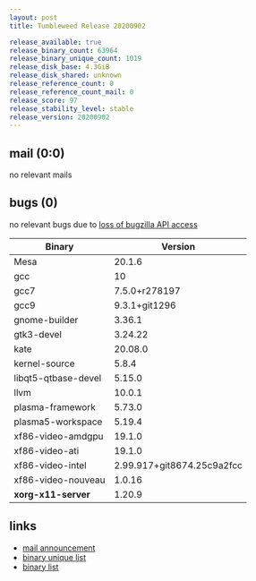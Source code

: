 ```yaml
---
layout: post
title: Tumbleweed Release 20200902

release_available: true
release_binary_count: 63964
release_binary_unique_count: 1019
release_disk_base: 4.3GiB
release_disk_shared: unknown
release_reference_count: 0
release_reference_count_mail: 0
release_score: 97
release_stability_level: stable
release_version: 20200902
---
```


## mail (0:0)

no relevant mails

## bugs (0)

<!--more-->

no relevant bugs due to [loss of bugzilla API access](https://bugzilla.opensuse.org/show_bug.cgi?id=1157722)

Binary | Version
--- | ---
Mesa | 20.1.6
gcc | 10
gcc7 | 7.5.0+r278197
gcc9 | 9.3.1+git1296
gnome-builder | 3.36.1
gtk3-devel | 3.24.22
kate | 20.08.0
kernel-source | 5.8.4
libqt5-qtbase-devel | 5.15.0
llvm | 10.0.1
plasma-framework | 5.73.0
plasma5-workspace | 5.19.4
xf86-video-amdgpu | 19.1.0
xf86-video-ati | 19.1.0
xf86-video-intel | 2.99.917+git8674.25c9a2fcc
xf86-video-nouveau | 1.0.16
**xorg-x11-server** | 1.20.9

## links

- [mail announcement](https://lists.opensuse.org/opensuse-factory/2020-09/msg00056.html)
- [binary unique list](http://download.opensuse.org/history/20200902/rpm.unique.list)
- [binary list](http://download.opensuse.org/history/20200902/rpm.list)
